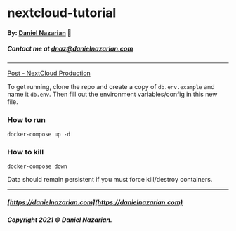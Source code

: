 # nextcloud-tutorial
#### By: [Daniel Nazarian](https://danielnazarian) 🐧
##### Contact me at <dnaz@danielnazarian.com>

-------------------------------------------------------

[Post - NextCloud Production](https://danielnazarian.com/#/blog/3f15532e-d964-4802-b12b-57ee5cf59068)


To get running, clone the repo and create a copy of `db.env.example` and name it `db.env`. Then fill out the environment variables/config in this new file.

### How to run
`docker-compose up -d`

### How to kill
`docker-compose down`

Data should remain persistent if you must force kill/destroy containers.


-------------------------------------------------------

##### [https://danielnazarian.com](https://danielnazarian.com)
##### Copyright 2021 © Daniel Nazarian.
